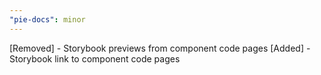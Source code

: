 ```yaml
---
"pie-docs": minor
---
```


[Removed] - Storybook previews from component code pages
[Added] - Storybook link to component code pages
